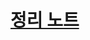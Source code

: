 # [정리 노트](https://publish.obsidian.md/deveungi/Area/%EC%95%8C%EA%B3%A0%EB%A6%AC%EC%A6%98+%ED%92%80%EC%9D%B4/LeetCode/1.+Two+Sum)

